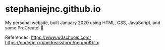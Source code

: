 # stephaniejnc.github.io

My personal website, built January 2020 using HTML, CSS, JavaScript, and some ProCreate! 💫 



References:
https://www.w3schools.com/
https://codepen.io/andreasstorm/pen/oqKbLq
